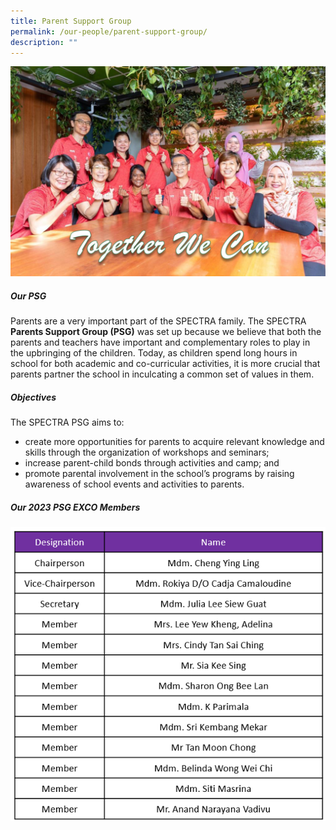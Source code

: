 ```yaml
---
title: Parent Support Group
permalink: /our-people/parent-support-group/
description: ""
---
```

![](/images/PSG-2022-28-July-02-1024x682.png)

##### Our PSG

Parents are a very important part of the SPECTRA family. The SPECTRA <b>Parents Support Group (PSG)</b> was set up because we believe that both the parents and teachers have important and complementary roles to play in the upbringing of the children. Today, as children spend long hours in school for both academic and co-curricular activities, it is more crucial that parents partner the school in inculcating a common set of values in them.
	

	
##### Objectives

The SPECTRA PSG aims to:
+ create more opportunities for parents to acquire relevant knowledge and skills through the organization of workshops and seminars;
+ increase parent-child bonds through activities and camp; and
+ promote&nbsp;parental involvement in the school’s programs by raising awareness of school events and activities to parents.
	

	
##### Our 2023 PSG EXCO Members
<img style="width:800px" src="/images/2023 psg - oct.png">